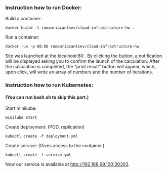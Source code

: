 ### Instruction how to run Docker:

Build a container:
```
docker build -t romanriazantsev/cloud-infrastructure-hw .
```

Run a container:
```
docker run -p 80:80 romanriazantsev/cloud-infrastructure-hw
```

Site was launched at the localhost:80 . By clicking the button, a notification will be displayed asking you to confirm the launch of the calculation. After the calculation is completed, the "print result" button will appear, which, upon click, will write an array of numbers and the number of iterations.

### Instruction how to run Kubernetes:
#### (You can run bash.sh to skip this part.)

Start minikube:
```
minilube start
```

Create deployment:
(POD, replication)
```
kubectl create -f deployment.yml
```

Create service:
(Gives access to the container.)
```
kubectl create -f service.yml
```

Now our service is available at http://192.168.99.100:30303.



